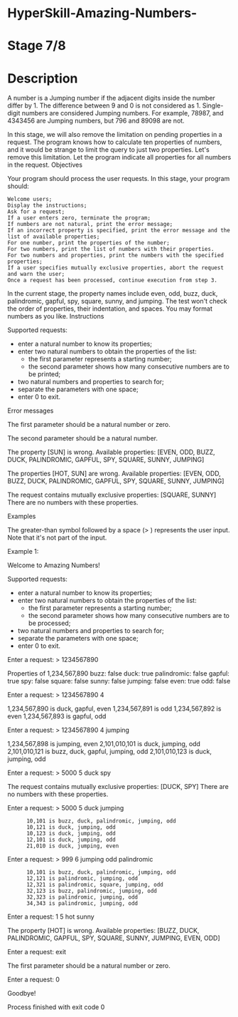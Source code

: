 # HyperSkill-Amazing-Numbers-
# Stage 7/8
# Description


A number is a Jumping number if the adjacent digits inside the number differ by 1. The difference between 9 and 0 is not considered as 1. Single-digit numbers are considered Jumping numbers. For example, 78987, and 4343456 are Jumping numbers, but 796 and 89098 are not.

In this stage, we will also remove the limitation on pending properties in a request. The program knows how to calculate ten properties of numbers, and it would be strange to limit the query to just two properties. Let's remove this limitation. Let the program indicate all properties for all numbers in the request.
Objectives

Your program should process the user requests. In this stage, your program should:

    Welcome users;
    Display the instructions;
    Ask for a request;
    If a user enters zero, terminate the program;
    If numbers are not natural, print the error message;
    If an incorrect property is specified, print the error message and the list of available properties;
    For one number, print the properties of the number;
    For two numbers, print the list of numbers with their properties.
    For two numbers and properties, print the numbers with the specified properties;
    If a user specifies mutually exclusive properties, abort the request and warn the user;
    Once a request has been processed, continue execution from step 3.

In the current stage, the property names include even, odd, buzz, duck, palindromic, gapful, spy, square, sunny, and jumping. The test won't check the order of properties, their indentation, and spaces. You may format numbers as you like.
Instructions

Supported requests:
- enter a natural number to know its properties;
- enter two natural numbers to obtain the properties of the list:
  * the first parameter represents a starting number;
  * the second parameter shows how many consecutive numbers are to be printed;
- two natural numbers and properties to search for;
- separate the parameters with one space;
- enter 0 to exit.

Error messages

The first parameter should be a natural number or zero.

The second parameter should be a natural number.

The property [SUN] is wrong.
Available properties: [EVEN, ODD, BUZZ, DUCK, PALINDROMIC, GAPFUL, SPY, SQUARE, SUNNY, JUMPING]

The properties [HOT, SUN] are wrong.
Available properties: [EVEN, ODD, BUZZ, DUCK, PALINDROMIC, GAPFUL, SPY, SQUARE, SUNNY, JUMPING]

The request contains mutually exclusive properties: [SQUARE, SUNNY]
There are no numbers with these properties.

Examples

The greater-than symbol followed by a space (> ) represents the user input. Note that it's not part of the input.

Example 1:

Welcome to Amazing Numbers!

Supported requests:
- enter a natural number to know its properties;
- enter two natural numbers to obtain the properties of the list:
  * the first parameter represents a starting number;
  * the second parameter shows how many consecutive numbers are to be processed;
- two natural numbers and properties to search for;
- separate the parameters with one space;
- enter 0 to exit.

Enter a request: > 1234567890

Properties of 1,234,567,890
        buzz: false
        duck: true
 palindromic: false
      gapful: true
         spy: false
      square: false
       sunny: false
     jumping: false
        even: true
         odd: false

Enter a request: > 1234567890 4

   1,234,567,890 is duck, gapful, even
   1,234,567,891 is odd
   1,234,567,892 is even
   1,234,567,893 is gapful, odd

Enter a request: > 1234567890 4 jumping

   1,234,567,898 is jumping, even
   2,101,010,101 is duck, jumping, odd
   2,101,010,121 is buzz, duck, gapful, jumping, odd
   2,101,010,123 is duck, jumping, odd

Enter a request: > 5000 5 duck spy

The request contains mutually exclusive properties: [DUCK, SPY]
There are no numbers with these properties.

Enter a request: > 5000 5 duck jumping

          10,101 is buzz, duck, palindromic, jumping, odd
          10,121 is duck, jumping, odd
          10,123 is duck, jumping, odd
          12,101 is duck, jumping, odd
          21,010 is duck, jumping, even

Enter a request: > 999 6 jumping odd palindromic

          10,101 is buzz, duck, palindromic, jumping, odd
          12,121 is palindromic, jumping, odd
          12,321 is palindromic, square, jumping, odd
          32,123 is buzz, palindromic, jumping, odd
          32,323 is palindromic, jumping, odd
          34,343 is palindromic, jumping, odd

Enter a request: 1 5 hot sunny

The property [HOT] is wrong.
Available properties: [BUZZ, DUCK, PALINDROMIC, GAPFUL, SPY, SQUARE, SUNNY, JUMPING, EVEN, ODD]

Enter a request: exit

The first parameter should be a natural number or zero.

Enter a request: 0

Goodbye!

Process finished with exit code 0
